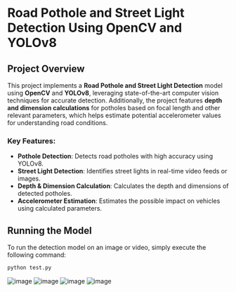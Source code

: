 # Road Pothole and Street Light Detection Using OpenCV and YOLOv8

## Project Overview

This project implements a **Road Pothole and Street Light Detection** model using **OpenCV** and **YOLOv8**, leveraging state-of-the-art computer vision techniques for accurate detection. Additionally, the project features **depth and dimension calculations** for potholes based on focal length and other relevant parameters, which helps estimate potential accelerometer values for understanding road conditions.

### Key Features:
- **Pothole Detection**: Detects road potholes with high accuracy using YOLOv8.
- **Street Light Detection**: Identifies street lights in real-time video feeds or images.
- **Depth & Dimension Calculation**: Calculates the depth and dimensions of detected potholes.
- **Accelerometer Estimation**: Estimates the possible impact on vehicles using calculated parameters.

## Running the Model

To run the detection model on an image or video, simply execute the following command:

```bash
python test.py
```

![image](https://github.com/user-attachments/assets/489d47b8-f4dc-4b04-b88f-5806c0d39893)
![image](https://github.com/user-attachments/assets/a756e6fb-b954-4de8-8add-8ba4ab4e869b)
![image](https://github.com/user-attachments/assets/0cc2085c-3c0f-4b8a-9199-16b6f93af11e)
![image](https://github.com/user-attachments/assets/629075df-b52e-4e03-a817-43230273a256)




